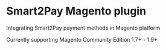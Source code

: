 # Smart2Pay Magento plugin
Integrating Smart2Pay payment methods in Magento platform

Currently supporting Magento Community Edition 1.7+ - 1.9+
